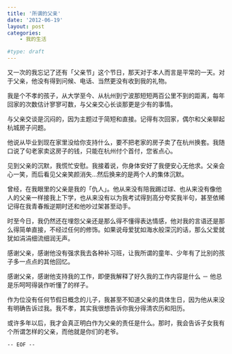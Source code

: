 ```yaml
---
title: '所谓的父亲'
date: '2012-06-19'
layout: post
categories:
    - 我的生活

#type: draft
---
```


又一次的我忘记了还有「父亲节」这个节日，那天对于本人而言是平常的一天。对于父亲，他没有得到问候、电话、当然更没有收到我的礼物。

我是个不孝的孩子，从大学至今、从杭州到宁波那短短两百公里不到的距离，每年回家的次数估计寥寥可数，与父亲交心长谈那更是少有的事情。

与父亲交谈是沉闷的，因为主题过于简短和直接。记得有次回家，偶尔和父亲聊起杭城房子问题。

他说从毕业到现在家里没给你支持什么，要不把老家的房子卖了在杭州换套。我随口说了句老家卖这房子的钱，只能在杭州付个首付，您省点心。

见到父亲的沉默，我慌忙安慰。我接着说，你身体安好了我便安心无他求。父亲会心一笑，而后看见父亲笑颜消失…然后换来的是两个人的集体沉默。

曾经，在我眼里的父亲是我的「仇人」。他从来没有陪我踢过球、也从来没有像他人的父亲一样接我上下学，也从来没有以为我考试得到高分夸奖我半句，甚至依稀记得在我青春叛逆期时还和他吵过架甚至动手。

时至今日，我仍然还在埋怨父亲还是那么得不懂得表达情感，他对我的言语还是那么得简单直接，不经过任何的修饰。如果说母爱犹如海水般深沉的话，那么父爱就犹如涓涓细流细润无声。

感谢父亲，感谢他没有强求我去各种补习班，让我所谓的童年、少年有了比别的孩子多一点点的其他回忆。

感谢父亲，感谢他支持我的工作，即便我解释了好久我的工作内容是什么 － 他总是乐呵呵得装作听懂了的样子。

作为位没有任何节假日概念的儿子，我甚至不知道父亲的具体生日，因为他从来没有明确告诉过我。我不孝，其实我很想告诉你我分得清农历和阳历。

或许多年以后，我才会真正明白作为父亲的责任是什么。那时，我会告诉子女我有个所谓怎样的父亲，而他就是你们的老爷。

<code>-- EOF --</code>

